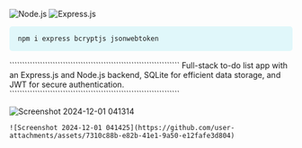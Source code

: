 ![Node.js](https://nodejs.org/static/images/logo.svg)
![Express.js](https://upload.wikimedia.org/wikipedia/commons/6/64/Expressjs.png)

<div style="background-color: #e0f7fa; padding: 15px; border-radius: 5px;">
    <code>npm i express bcryptjs jsonwebtoken</code>
</div> <br/>
```````````````````````````````````````````````````````````````````
Full-stack to-do list app with an Express.js and Node.js backend, SQLite for efficient data storage, and JWT for secure authentication.
```````````````````````````````````````````````````````````````````

![Screenshot 2024-12-01 041314](https://github.com/user-attachments/assets/0bda5bb3-568b-48b6-96da-d18b058a5033)
````````````````````````````````````````````````````````````````````
![Screenshot 2024-12-01 041425](https://github.com/user-attachments/assets/7310c88b-e82b-41e1-9a50-e12fafe3d804)
